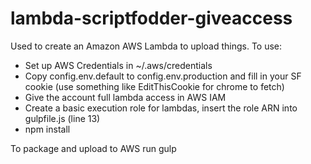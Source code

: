 # lambda-scriptfodder-giveaccess
Used to create an Amazon AWS Lambda to upload things. To use:
- Set up AWS Credentials in ~/.aws/credentials
- Copy config.env.default to config.env.production and fill in your SF cookie (use something like EditThisCookie for chrome to fetch)
- Give the account full lambda access in AWS IAM
- Create a basic execution role for lambdas, insert the role ARN into gulpfile.js (line 13)
- npm install

To package and upload to AWS run 
gulp
